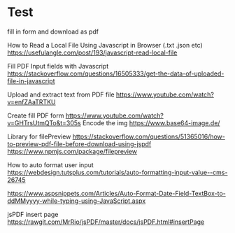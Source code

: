 # Test
fill in form and download as pdf

How to Read a Local File Using Javascript in Browser (.txt .json etc)
https://usefulangle.com/post/193/javascript-read-local-file

Fill PDF Input fields with Javascript
https://stackoverflow.com/questions/16505333/get-the-data-of-uploaded-file-in-javascript

Upload and extract text from PDF file
https://www.youtube.com/watch?v=enfZAaTRTKU

Create fill PDF form
https://www.youtube.com/watch?v=GHTrsUtmQTo&t=305s
Encode the img
https://www.base64-image.de/

Library for filePreview
https://stackoverflow.com/questions/51365016/how-to-preview-pdf-file-before-download-using-jspdf
https://www.npmjs.com/package/filepreview

How to auto format user input
https://webdesign.tutsplus.com/tutorials/auto-formatting-input-value--cms-26745

https://www.aspsnippets.com/Articles/Auto-Format-Date-Field-TextBox-to-ddMMyyyy-while-typing-using-JavaScript.aspx

jsPDF insert page
https://rawgit.com/MrRio/jsPDF/master/docs/jsPDF.html#insertPage